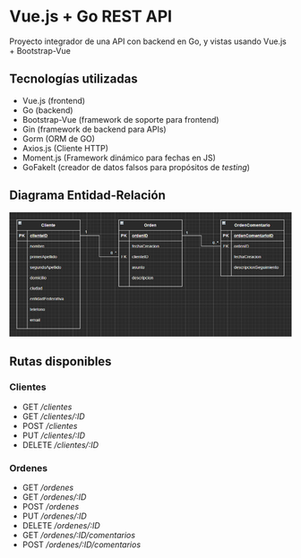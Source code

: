 # Vue.js + Go REST API
Proyecto integrador de una API con backend en Go, y vistas usando Vue.js + Bootstrap-Vue

## Tecnologías utilizadas
* Vue.js (frontend)
* Go (backend)
* Bootstrap-Vue (framework de soporte para frontend)
* Gin (framework de backend para APIs)
* Gorm (ORM de GO)
* Axios.js (Cliente HTTP)
* Moment.js (Framework dinámico para fechas en JS)
* GoFakeIt (creador de datos falsos para propósitos de _testing_)

## Diagrama Entidad-Relación
![alt text](https://github.com/AlanHerediaG/test-ordenes/raw/main/docs/diagrama-basico-er.png "Diagrama")

## Rutas disponibles
### Clientes
* GET _/clientes_
* GET _/clientes/:ID_
* POST _/clientes_
* PUT _/clientes/:ID_
* DELETE _/clientes/:ID_

### Ordenes
* GET _/ordenes_
* GET _/ordenes/:ID_
* POST _/ordenes_
* PUT _/ordenes/:ID_
* DELETE _/ordenes/:ID_
* GET _/ordenes/:ID/comentarios_
* POST _/ordenes/:ID/comentarios_